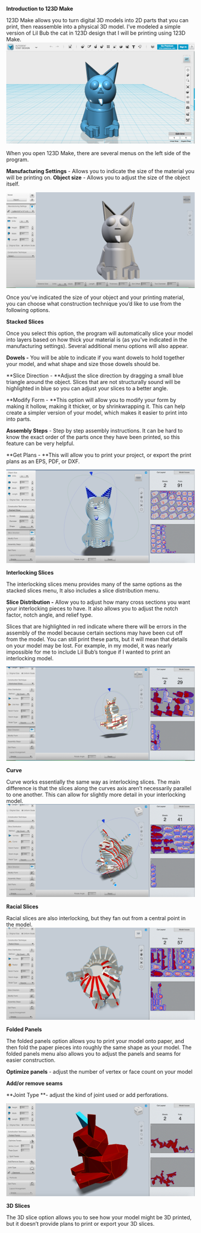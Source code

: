 **Introduction to 123D Make**

123D Make allows you to turn digital 3D models into 2D parts that you can print, then reassemble into a physical 3D model. I’ve modeled a simple version of Lil Bub the cat in 123D design that I will be printing using 123D Make. ![image alt text](image_0.png)

When you open 123D Make, there are several menus on the left side of the program.

**Manufacturing Settings** - Allows you to indicate the size of the material you will be printing on. **Object size** -  Allows you to adjust the size of the object itself.  

![image alt text](image_1.png)

Once you’ve indicated the size of your object and your printing material, you can choose what construction technique you’d like to use from the following options. 

**Stacked Slices**

Once you select this option, the program will automatically slice your model into layers based on how thick your material is (as you’ve indicated in the manufacturing settings). Several additional menu options will also appear. 

**Dowels -** You will be able to indicate if you want dowels to hold together your model, and what shape and size those dowels should be. 

**Slice Direction - **Adjust the slice direction by dragging a small blue triangle around the object. Slices that are not structurally sound will be highlighted in blue so you can adjust your slices to a better angle. 

**Modify Form - **This option will allow you to modify your form by making it hollow, making it thicker, or by shrinkwrapping it. This can help create a simpler version of your model, which makes it easier to print into into parts. 

**Assembly Steps** - Step by step assembly instructions. It can be hard to know the exact order of the parts once they have been printed, so this feature can be very helpful. 

**Get Plans - **This will allow you to print your project, or export the print plans as an EPS, PDF, or DXF.

![image alt text](image_2.png)

**Interlocking Slices**

The interlocking slices menu provides many of the same options as the stacked slices menu, It also includes a slice distribution menu. 

**Slice Distribution -** Allow you to adjust how many cross sections you want your interlocking pieces to have. It also allows you to adjust the notch factor, notch angle, and relief type. 

Slices that are highlighted in red indicate where there will be errors in the assembly of the model because certain sections may have been cut off from the model. You can still print these parts, but it will mean that details on your model may be lost. For example, in my model, it was nearly impossible for me to include Lil Bub’s tongue if I wanted to print an interlocking model. 

![image alt text](image_3.png)

**Curve**

Curve works essentially the same way as interlocking slices. The main difference is that the slices along the curves axis aren’t necessarily parallel to one another. This can allow for slightly more detail in your interlocking model.![image alt text](image_4.png)

**Racial Slices**

Racial slices are also interlocking, but they fan out from a central point in the model. ![image alt text](image_5.png)

**Folded Panels**

The folded panels option allows you to print your model onto paper, and then fold the paper pieces into roughly the same shape as your model. The folded panels menu also allows you to adjust the panels and seams for easier construction.

**Optimize panels** - adjust the number of vertex or face count on your model

**Add/or remove seams**

**Joint Type **- adjust the kind of joint used or add perforations.

![image alt text](image_6.png)

**3D Slices**

The 3D slice option allows you to see how your model might be 3D printed, but it doesn’t provide plans to print or export your 3D slices.

